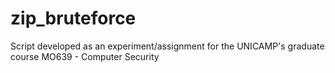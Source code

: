 # zip_bruteforce
Script developed as an experiment/assignment for the UNICAMP's graduate course MO639 - Computer Security
